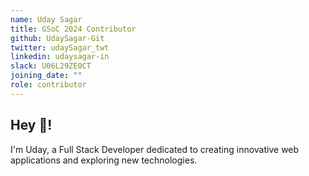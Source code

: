 ```yaml
---
name: Uday Sagar
title: GSoC 2024 Contributor
github: UdaySagar-Git
twitter: udaySagar_twt
linkedin: udaysagar-in
slack: U06L29ZE0CT
joining_date: ""
role: contributor
---
```


## Hey 👋!
I'm Uday, a Full Stack Developer dedicated to creating innovative web applications and exploring new technologies.
